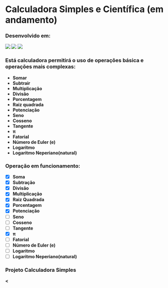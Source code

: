 # Calculadora Simples e Científica (em andamento)

### <strong> Desenvolvido em:

<img src="https://camo.githubusercontent.com/bfe6a48836e87b13a16f1f56f88fee428475c2ac29247992ec9b8bcc7154f881/68747470733a2f2f696d672e736869656c64732e696f2f62616467652f48544d4c352d4533344632363f7374796c653d666f722d7468652d6261646765266c6f676f3d68746d6c35266c6f676f436f6c6f723d7768697465"> <img src="https://camo.githubusercontent.com/472c222e8f240a48ae51cd9b082a1b857be809dcd851a25150890c2da50c13a5/68747470733a2f2f696d672e736869656c64732e696f2f62616467652f435353332d3135373242363f7374796c653d666f722d7468652d6261646765266c6f676f3d63737333266c6f676f436f6c6f723d7768697465"> <img src="https://camo.githubusercontent.com/84372c7d2f1a7308844360ecad82d49b3f6cbc068a0c5e31aeea6ca5344b77ba/68747470733a2f2f696d672e736869656c64732e696f2f62616467652f4a6176615363726970742d4637444631453f7374796c653d666f722d7468652d6261646765266c6f676f3d6a617661736372697074266c6f676f436f6c6f723d626c61636b">

### <strong> Está calculadora permitirá o uso de operações básica e operações mais complexas:
- Somar
- Subtrair
- Multiplicação
- Divisão
- Porcentagem
- Raiz quadrada
- Potenciação
- Seno
- Cosseno
- Tangente
- π
- Fatorial
- Número de Euler (e)
- Logaritmo
- Logaritmo Neperiano(natural)

### Operação em funcionamento:
- [x] Soma
- [x] Subtração
- [x] Divisão
- [x] Multiplicação
- [x] Raiz Quadrada
- [x] Porcentagem
- [x] Potenciação
- [ ] Seno
- [ ] Cosseno
- [ ] Tangente
- [x] π
- [ ] Fatorial
- [ ] Número de Euler (e)
- [ ] Logaritmo
- [ ] Logaritmo Neperiano(natural)

### <strong> Projeto Calculadora Simples
<
